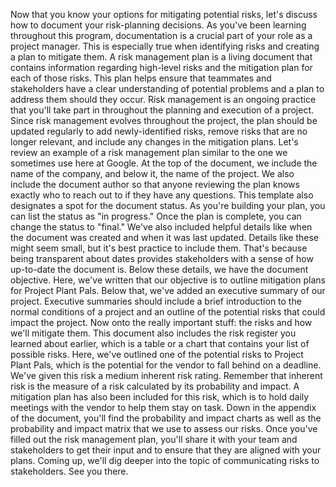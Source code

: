 Now that you know your options for mitigating potential risks, let's discuss how
to document your risk-planning decisions. As you've been learning throughout
this program, documentation is a crucial part of your role as a project manager.
This is especially true when identifying risks and creating a plan to mitigate
them. A risk management plan is a living document that contains information
regarding high-level risks and the mitigation plan for each of those risks. This
plan helps ensure that teammates and stakeholders have a clear understanding of
potential problems and a plan to address them should they occur. Risk management
is an ongoing practice that you'll take part in throughout the planning and
execution of a project. Since risk management evolves throughout the project,
the plan should be updated regularly to add newly-identified risks, remove risks
that are no longer relevant, and include any changes in the mitigation plans.
Let's review an example of a risk management plan similar to the one we
sometimes use here at Google. At the top of the document, we include the name of
the company, and below it, the name of the project. We also include the document
author so that anyone reviewing the plan knows exactly who to reach out to if
they have any questions. This template also designates a spot for the document
status. As you're building your plan, you can list the status as "in progress."
Once the plan is complete, you can change the status to "final." We've also
included helpful details like when the document was created and when it was last
updated. Details like these might seem small, but it's best practice to include
them. That's because being transparent about dates provides stakeholders with a
sense of how up-to-date the document is. Below these details, we have the
document objective. Here, we've written that our objective is to outline
mitigation plans for Project Plant Pals. Below that, we've added an executive
summary of our project. Executive summaries should include a brief introduction
to the normal conditions of a project and an outline of the potential risks that
could impact the project. Now onto the really important stuff: the risks and how
we'll mitigate them. This document also includes the risk register you learned
about earlier, which is a table or a chart that contains your list of possible
risks. Here, we've outlined one of the potential risks to Project Plant Pals,
which is the potential for the vendor to fall behind on a deadline. We've given
this risk a medium inherent risk rating. Remember that inherent risk is the
measure of a risk calculated by its probability and impact. A mitigation plan
has also been included for this risk, which is to hold daily meetings with the
vendor to help them stay on task. Down in the appendix of the document, you'll
find the probability and impact charts as well as the probability and impact
matrix that we use to assess our risks. Once you've filled out the risk
management plan, you'll share it with your team and stakeholders to get their
input and to ensure that they are aligned with your plans. Coming up, we'll dig
deeper into the topic of communicating risks to stakeholders. See you there.